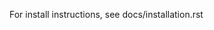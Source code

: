 <!-- SPDX-License-Identifier: CC-BY-4.0 -->
<!-- Copyright Contributors to the OpenColorIO Project. -->

For install instructions, see docs/installation.rst
